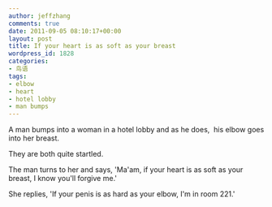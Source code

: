 ```yaml
---
author: jeffzhang
comments: true
date: 2011-09-05 08:10:17+00:00
layout: post
title: If your heart is as soft as your breast
wordpress_id: 1828
categories:
- 鸟语
tags:
- elbow
- heart
- hotel lobby
- man bumps
---
```


A man bumps into a woman in a hotel lobby and as he does,  his elbow goes into her breast.

They are both quite startled.

The man turns to her and says, 'Ma'am, if your heart is as soft as your breast, I know you'll forgive me.'

She replies, 'If your penis is as hard as your elbow, I'm in room 221.'

